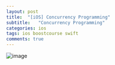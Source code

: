 ```yaml
---
layout: post
title:  "[iOS] Concurrency Programming"
subtitle:   "Concurrency Programming"
categories: ios
tags: ios boostcourse swift
comments: true
---
```


![image](https://user-images.githubusercontent.com/33537899/63487205-4f63b480-c4e5-11e9-8814-d92e21e4a721.png)